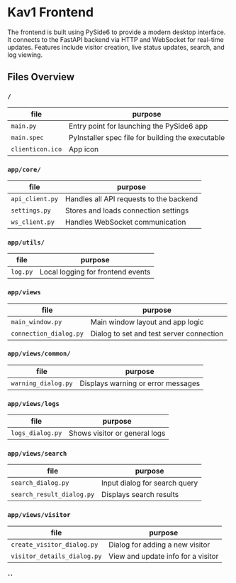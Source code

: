 # Kav1 Frontend

The frontend is built using PySide6 to provide a modern desktop interface.
It connects to the FastAPI backend via HTTP and WebSocket for real-time updates.
Features include visitor creation, live status updates, search, and log viewing.

## Files Overview

### ``/``

| file             | purpose                                           |
| ---------------- | ------------------------------------------------- |
| `main.py`        | Entry point for launching the PySide6 app         |
| `main.spec`      | PyInstaller spec file for building the executable |
| `clienticon.ico` | App icon                                          |


### ``app/core/``
| file            | purpose                                 |
| --------------- | --------------------------------------- |
| `api_client.py` | Handles all API requests to the backend |
| `settings.py`   | Stores and loads connection settings    |
| `ws_client.py`  | Handles WebSocket communication         |


### ``app/utils/``

| file     | purpose                           |
| -------- | --------------------------------- |
| `log.py` | Local logging for frontend events |

### ``app/views``

| file                   | purpose                                  |
| ---------------------- | ---------------------------------------- |
| `main_window.py`       | Main window layout and app logic         |
| `connection_dialog.py` | Dialog to set and test server connection |

### ``app/views/common/``

| file                | purpose                            |
| ------------------- | ---------------------------------- |
| `warning_dialog.py` | Displays warning or error messages |


### ``app/views/logs``

| file             | purpose                       |
| ---------------- | ----------------------------- |
| `logs_dialog.py` | Shows visitor or general logs |

### ``app/views/search``

| file                      | purpose                       |
| ------------------------- | ----------------------------- |
| `search_dialog.py`        | Input dialog for search query |
| `search_result_dialog.py` | Displays search results       |

### ``app/views/visitor``

| file                        | purpose                            |
| --------------------------- | ---------------------------------- |
| `create_visitor_dialog.py`  | Dialog for adding a new visitor    |
| `visitor_details_dialog.py` | View and update info for a visitor |

### ``